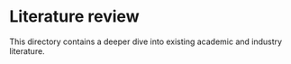 # Literature review

This directory contains a deeper dive into existing academic and industry literature.
